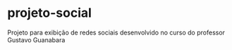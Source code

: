 # projeto-social
 Projeto para exibição de redes sociais desenvolvido no curso do professor Gustavo Guanabara
